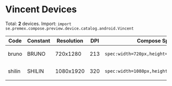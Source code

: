 # Vincent Devices

Total: **2** devices. Import: `import se.premex.compose.preview.device.catalog.android.Vincent`

| Code | Constant | Resolution | DPI | Compose Spec | Preview Usage |
|------|----------|------------|-----|-------------|---------------|
| bruno | BRUNO | 720x1280 | 213 | `spec:width=720px,height=1280px,dpi=213` | `@Preview(device = Vincent.BRUNO)` |
| shilin | SHILIN | 1080x1920 | 320 | `spec:width=1080px,height=1920px,dpi=320` | `@Preview(device = Vincent.SHILIN)` |

<!-- Generated automatically. Do not edit manually. -->
